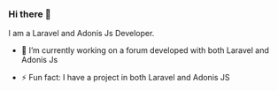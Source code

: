 ### Hi there 👋

I am a Laravel and Adonis Js Developer.

- 🔭 I’m currently working on a forum developed with both Laravel and Adonis Js

- ⚡ Fun fact: I have a project in both Laravel and Adonis JS

<!--
**monstablog/monstablog** is a ✨ _special_ ✨ repository because its `README.md` (this file) appears on your GitHub profile.

Here are some ideas to get you started:

- 🔭 I’m currently working on ...
- 🌱 I’m currently learning ...
- 👯 I’m looking to collaborate on ...
- 🤔 I’m looking for help with ...
- 💬 Ask me about ...
- 📫 How to reach me: ...
- 😄 Pronouns: ...
- ⚡ Fun fact: ...
-->

